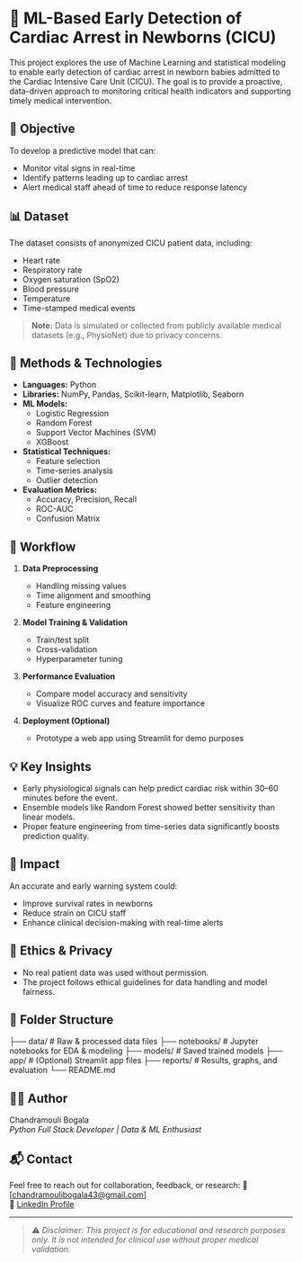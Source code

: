 # 🧠 ML-Based Early Detection of Cardiac Arrest in Newborns (CICU)

This project explores the use of Machine Learning and statistical modeling to enable early detection of cardiac arrest in newborn babies admitted to the Cardiac Intensive Care Unit (CICU). The goal is to provide a proactive, data-driven approach to monitoring critical health indicators and supporting timely medical intervention.

## 🚀 Objective

To develop a predictive model that can:
- Monitor vital signs in real-time
- Identify patterns leading up to cardiac arrest
- Alert medical staff ahead of time to reduce response latency

## 📊 Dataset

The dataset consists of anonymized CICU patient data, including:
- Heart rate
- Respiratory rate
- Oxygen saturation (SpO2)
- Blood pressure
- Temperature
- Time-stamped medical events

> **Note:** Data is simulated or collected from publicly available medical datasets (e.g., PhysioNet) due to privacy concerns.

## 🧪 Methods & Technologies

- **Languages:** Python
- **Libraries:** NumPy, Pandas, Scikit-learn, Matplotlib, Seaborn
- **ML Models:**
  - Logistic Regression
  - Random Forest
  - Support Vector Machines (SVM)
  - XGBoost
- **Statistical Techniques:**
  - Feature selection
  - Time-series analysis
  - Outlier detection
- **Evaluation Metrics:**
  - Accuracy, Precision, Recall
  - ROC-AUC
  - Confusion Matrix

## 🔄 Workflow

1. **Data Preprocessing**
   - Handling missing values
   - Time alignment and smoothing
   - Feature engineering

2. **Model Training & Validation**
   - Train/test split
   - Cross-validation
   - Hyperparameter tuning

3. **Performance Evaluation**
   - Compare model accuracy and sensitivity
   - Visualize ROC curves and feature importance

4. **Deployment (Optional)**
   - Prototype a web app using Streamlit for demo purposes

## 💡 Key Insights

- Early physiological signals can help predict cardiac risk within 30–60 minutes before the event.
- Ensemble models like Random Forest showed better sensitivity than linear models.
- Proper feature engineering from time-series data significantly boosts prediction quality.

## 🏥 Impact

An accurate and early warning system could:
- Improve survival rates in newborns
- Reduce strain on CICU staff
- Enhance clinical decision-making with real-time alerts

## 🔐 Ethics & Privacy

- No real patient data was used without permission.
- The project follows ethical guidelines for data handling and model fairness.

## 📂 Folder Structure

├── data/ # Raw & processed data files
├── notebooks/ # Jupyter notebooks for EDA & modeling
├── models/ # Saved trained models
├── app/ # (Optional) Streamlit app files
├── reports/ # Results, graphs, and evaluation
└── README.md  


## 👨‍💻 Author

Chandramouli Bogala  
*Python Full Stack Developer | Data & ML Enthusiast*

## 📬 Contact

Feel free to reach out for collaboration, feedback, or research:
📧 [chandramoulibogala43@gmail.com]  
🔗 [LinkedIn Profile](https://www.linkedin.com/in/chandramouli23/)

---

> ⚠️ *Disclaimer: This project is for educational and research purposes only. It is not intended for clinical use without proper medical validation.*

